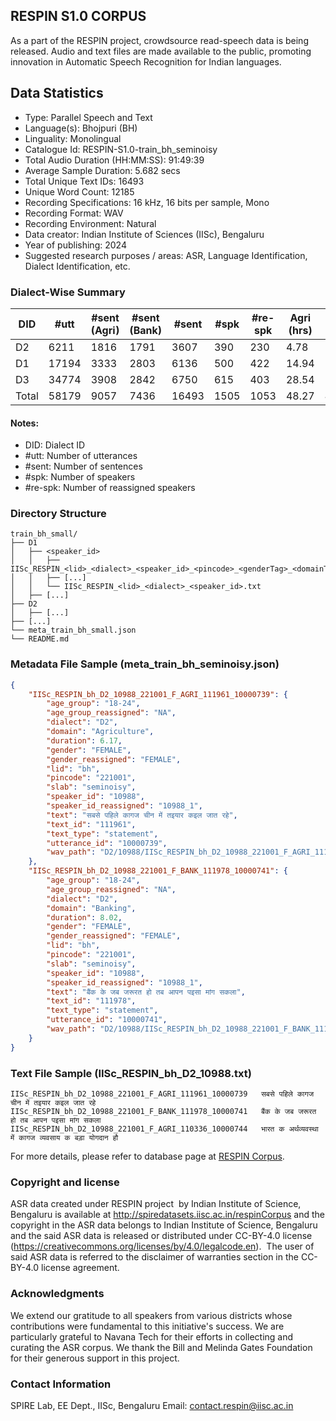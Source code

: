 ## RESPIN S1.0 CORPUS ##

As a part of the RESPIN project, crowdsource read-speech data is being released. Audio and text files
are made available to the public, promoting innovation in Automatic Speech Recognition for Indian languages.

## Data Statistics ##

- Type: Parallel Speech and Text
- Language(s): Bhojpuri (BH)
- Linguality: Monolingual
- Catalogue Id: RESPIN-S1.0-train_bh_seminoisy
- Total Audio Duration (HH:MM:SS): 91:49:39
- Average Sample Duration: 5.682 secs
- Total Unique Text IDs: 16493
- Unique Word Count: 12185
- Recording Specifications: 16 kHz, 16 bits per sample, Mono
- Recording Format: WAV
- Recording Environment: Natural
- Data creator: Indian Institute of Sciences (IISc), Bengaluru
- Year of publishing: 2024
- Suggested research purposes / areas: ASR, Language Identification, Dialect Identification, etc.

### Dialect-Wise Summary ###
| DID   | #utt | #sent (Agri) | #sent (Bank) | #sent | #spk | #re-spk | Agri (hrs) | Bank (hrs) | Total (hrs) |
|-------|------|--------------|--------------|-------|------|---------|------------|------------|-------------|
| D2 | 6211 | 1816 | 1791 | 3607 | 390 | 230 | 4.78 | 5.33 | 10.11 |
| D1 | 17194 | 3333 | 2803 | 6136 | 500 | 422 | 14.94 | 13.21 | 28.15 |
| D3 | 34774 | 3908 | 2842 | 6750 | 615 | 403 | 28.54 | 25.02 | 53.57 |
| Total | 58179 | 9057 | 7436 | 16493 | 1505 | 1053 | 48.27 | 43.56 | 91.83 |



#### Notes:
- DID: Dialect ID
- #utt: Number of utterances
- #sent: Number of sentences
- #spk: Number of speakers
- #re-spk: Number of reassigned speakers

### Directory Structure ###
```
train_bh_small/
├── D1
│   ├── <speaker_id>
│   │   ├── IISc_RESPIN_<lid>_<dialect>_<speaker_id>_<pincode>_<genderTag>_<domainTag>_<text_id>_<uttid>.wav
│   │   ├── [...]
│   │   └── IISc_RESPIN_<lid>_<dialect>_<speaker_id>.txt
│   ├── [...]
├── D2
│   ├── [...]
├── [...]
└── meta_train_bh_small.json
└── README.md
```

### Metadata File Sample (meta_train_bh_seminoisy.json) ###

```json
{
    "IISc_RESPIN_bh_D2_10988_221001_F_AGRI_111961_10000739": {
        "age_group": "18-24",
        "age_group_reassigned": "NA",
        "dialect": "D2",
        "domain": "Agriculture",
        "duration": 6.17,
        "gender": "FEMALE",
        "gender_reassigned": "FEMALE",
        "lid": "bh",
        "pincode": "221001",
        "slab": "seminoisy",
        "speaker_id": "10988",
        "speaker_id_reassigned": "10988_1",
        "text": "सबसे पहिले कागज चीन में तइयार कइल जात रहे",
        "text_id": "111961",
        "text_type": "statement",
        "utterance_id": "10000739",
        "wav_path": "D2/10988/IISc_RESPIN_bh_D2_10988_221001_F_AGRI_111961_10000739.wav"
    },
    "IISc_RESPIN_bh_D2_10988_221001_F_BANK_111978_10000741": {
        "age_group": "18-24",
        "age_group_reassigned": "NA",
        "dialect": "D2",
        "domain": "Banking",
        "duration": 8.02,
        "gender": "FEMALE",
        "gender_reassigned": "FEMALE",
        "lid": "bh",
        "pincode": "221001",
        "slab": "seminoisy",
        "speaker_id": "10988",
        "speaker_id_reassigned": "10988_1",
        "text": "बैंक के जब जरूरत हो तब आपन पइसा मांग सकला",
        "text_id": "111978",
        "text_type": "statement",
        "utterance_id": "10000741",
        "wav_path": "D2/10988/IISc_RESPIN_bh_D2_10988_221001_F_BANK_111978_10000741.wav"
    }
}
```

### Text File Sample (IISc_RESPIN_bh_D2_10988.txt) ###
```
IISc_RESPIN_bh_D2_10988_221001_F_AGRI_111961_10000739	सबसे पहिले कागज चीन में तइयार कइल जात रहे
IISc_RESPIN_bh_D2_10988_221001_F_BANK_111978_10000741	बैंक के जब जरूरत हो तब आपन पइसा मांग सकला
IISc_RESPIN_bh_D2_10988_221001_F_AGRI_110336_10000744	भारत क अर्थव्यवस्था में कागज व्यवसाय क बड़ा योगदान हौ
```

For more details, please refer to database page at [RESPIN Corpus](http://spiredatasets.iisc.ac.in/respinCorpus).

### Copyright and license ###

ASR data created under RESPIN project  by Indian Institute of Science, Bengaluru is available
at http://spiredatasets.iisc.ac.in/respinCorpus and the copyright in the ASR data belongs to
Indian Institute of Science, Bengaluru and the said ASR data is released or distributed under
CC-BY-4.0 license (https://creativecommons.org/licenses/by/4.0/legalcode.en).  The user of
said ASR data is referred to the disclaimer of warranties section in the CC-BY-4.0 license
agreement.


### Acknowledgments ###

We extend our gratitude to all speakers from various districts whose contributions were fundamental to this initiative's success.
We are particularly grateful to Navana Tech for their efforts in collecting and curating the ASR corpus.
We thank the Bill and Melinda Gates Foundation for their generous support in this project.

### Contact Information ###

SPIRE Lab, EE Dept., IISc, Bengaluru
Email: contact.respin@iisc.ac.in